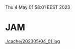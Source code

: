 Thu  4 May 01:58:01 EEST 2023
# JAM
<a href='./cache/202305/04_01.log'>./cache/202305/04_01.log</a>
